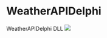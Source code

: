# WeatherAPIDelphi
WeatherAPIDelphi DLL
<a href="https://hizliresim.com/jW8nOG"><img src="https://i.hizliresim.com/jW8nOG.png"></a>

